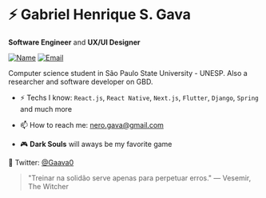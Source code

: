 # ⚡ Gabriel Henrique S. Gava  

**Software Engineer** and **UX/UI Designer** 

[![Name](https://user-images.githubusercontent.com/31636577/120701140-de5a7a80-c488-11eb-9b85-e06e9b758a04.png)](https://www.linkedin.com/in/gabriel-gava/) 
[![Email](https://user-images.githubusercontent.com/31636577/120701148-e1556b00-c488-11eb-9a2d-1b175081e932.png)](mailto:nero.gava@gmail.com)

Computer science student in São Paulo State University - UNESP. Also a researcher and software developer on GBD. 

- ⚡ Techs I know: ```React.js```, ```React Native```, ```Next.js```, ```Flutter```, ```Django```, ```Spring``` and much more

- 📫 How to reach me: nero.gava@gmail.com

- 🎮 **Dark Souls** will aways be my favorite game

🚀 Twitter: [@Gaava0](https://twitter.com/Gaava0)

> "Treinar na solidão serve apenas para perpetuar erros."
> ― Vesemir, The Witcher

